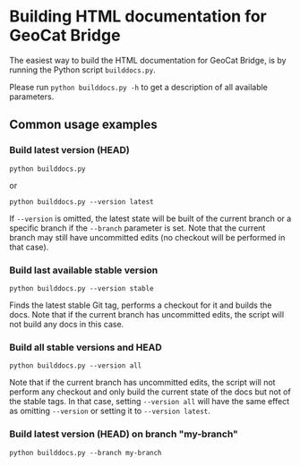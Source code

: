 # Building HTML documentation for GeoCat Bridge

The easiest way to build the HTML documentation for GeoCat Bridge, is by running the Python script ```builddocs.py```.

Please run ```python builddocs.py -h``` to get a description of all available parameters.


## Common usage examples

### Build latest version (HEAD)

```python builddocs.py``` 

or 

```python builddocs.py --version latest```

If ```--version``` is omitted, the latest state will be built of the current branch or a specific branch
if the ```--branch``` parameter is set.
Note that the current branch may still have uncommitted edits (no checkout will be performed in that case).

### Build last available stable version

```python builddocs.py --version stable```

Finds the latest stable Git tag, performs a checkout for it and builds the docs.
Note that if the current branch has uncommitted edits, the script will not build any docs in this case.

### Build all stable versions and HEAD

```python builddocs.py --version all```

Note that if the current branch has uncommitted edits, the script will not perform any checkout
and only build the current state of the docs but not of the stable tags. In that case, setting ```--version all```
will have the same effect as omitting ```--version``` or setting it to ```--version latest```.

### Build latest version (HEAD) on branch "my-branch"

```python builddocs.py --branch my-branch```
